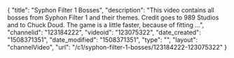{
    "title": "Syphon Filter 1 Bosses",
    "description": "This video contains all bosses from Syphon Filter 1 and their themes. Credit goes to 989 Studios and to Chuck Doud. The game is a little faster, because of fitting ...",
    "channelid": "123184222",
    "videoid": "123075322",
    "date_created": "1508371351",
    "date_modified": "1508371351",
    "type": "",
    "layout": "channelVideo",
    "url": "\/c1\/syphon-filter-1-bosses\/123184222-123075322"
}